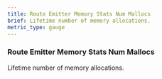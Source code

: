 ```yaml
---
title: Route Emitter Memory Stats Num Mallocs
brief: Lifetime number of memory allocations.
metric_type: gauge
---
```


### Route Emitter Memory Stats Num Mallocs

Lifetime number of memory allocations.